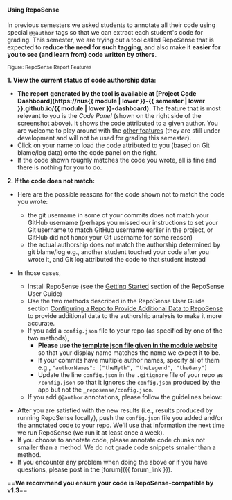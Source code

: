#### Using RepoSense

<div id="main">

In previous semesters we asked students to annotate all their code using special `@@author` tags so that we can extract each student's code for grading. This semester, we are trying out a tool  called RepoSense that is expected to **reduce the need for such tagging**, and also make it **easier for you to see (and learn from) code written by others**.

<pic src="https://github.com/reposense/RepoSense/raw/release/docs/images/report-features.png" alt="Logo">
  <sub>Figure: RepoSense Report Features</sub>
</pic>

**1. View the current status of code authorship data:**

* **The report generated by the tool is available at [Project Code Dashboard](https://nus{{ module | lower }}-{{ semester | lower }}.github.io/{{ module | lower }}-dashboard).** The feature that is most relevant to you is the _Code Panel_ (shown on the right side of the screenshot above). It shows the code attributed to a given author. You are welcome to play around with the [other features](https://github.com/reposense/RepoSense/blob/release/docs/UserGuide.md#interpreting-the-report) (they are still under development and will not be used for grading this semester).
* Click on your name to load the code attributed to you (based on Git blame/log data) onto the code panel on the right.
* If the code shown roughly matches the code you wrote, all is fine and there is nothing for you to do.

**2. If the code does not match:**

* Here are the possible reasons for the code shown not to match the code you wrote:
  * the git username in some of your commits does not match your GitHub username (perhaps you missed our instructions to set your Git username to match GitHub username earlier in the project, or GitHub did not honor your Git username for some reason)
  * the actual authorship does not match the authorship determined by git blame/log e.g., another student touched your code after you wrote it, and Git log attributed the code to that student instead

* In those cases,
  * Install RepoSense (see the [Getting Started](https://github.com/reposense/RepoSense/blob/release/docs/UserGuide.md#getting-started) section of the RepoSense User Guide)
  * Use the two methods described in the RepoSense User Guide section [Configuring a Repo to Provide Additional Data to RepoSense](https://github.com/reposense/RepoSense/blob/release/docs/UserGuide.md#configuring-a-repo-to-provide-additional-data-to-reposense) to provide additional data to the authorship analysis to make it more accurate.
   * If you add a `config.json` file to your repo (as specified by one of the two methods),
     * **Please use the [template json file given in the module website]({{baseUrl}}/admin/reposenseConfigTemplates.html)** so that your display name matches the name we expect it to be.
     * If your commits have multiple author names, specify all of them e.g., `"authorNames": ["theMyth", "theLegend", "theGary"]`
     * Update the line `config.json` in the `.gitignore` file of your repo as `/config.json` so that it ignores the `config.json` produced by the app but not the `_reposense/config.json`.
   * If you add `@@author` annotations, please follow the guidelines below:

<div class="indented-level3">
<panel header="Adding `@@author` tags to indicate authorship">
  <include src="reposenseAuthorAnnotation.md" />
</panel>
</div>

  * After you are satisfied with the new results (i.e., results produced by running RepoSense locally), push the `config.json` file you added and/or the annotated code to your repo. We'll use that information the next time we run RepoSense (we run it at least once a week).
  * If you choose to annotate code, please annotate code chunks not smaller than a method. We do not grade code snippets smaller than a method.
  * If you encounter any problem when doing the above or if you have questions, please post in the [forum]({{ forum_link }}).

==**We recommend you ensure your code is RepoSense-compatible by v1.3**==

</div>
